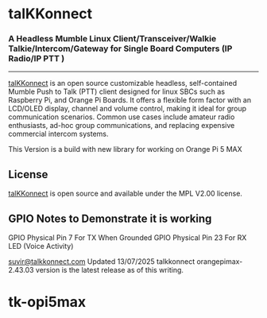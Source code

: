 # talKKonnect

### A Headless Mumble Linux Client/Transceiver/Walkie Talkie/Intercom/Gateway for Single Board Computers (IP Radio/IP PTT <push-to-talk>)

---

[talKKonnect](http://www.talkkonnect.com) is an open source customizable headless, self-contained Mumble Push to Talk (PTT) client designed for linux SBCs such as Raspberry Pi, and Orange Pi Boards. It offers a flexible form factor with an LCD/OLED display, channel and volume control, making it ideal for group communication scenarios. Common use cases include amateur radio enthusiasts, ad-hoc group communications, and replacing expensive commercial intercom systems.

This Version is a build with new library for working on Orange Pi 5 MAX

## License 
[talKKonnect](http://www.talkkonnect.com) is open source and available under the MPL V2.00 license.

## GPIO Notes to Demonstrate it is working
GPIO Physical Pin 7 For TX When Grounded
GPIO Physical Pin 23 For RX LED (Voice Activity)

<suvir@talkkonnect.com> Updated 13/07/2025 talkkonnect orangepimax-2.43.03 version is the latest release as of this writing.

# tk-opi5max
